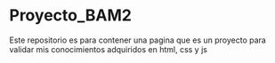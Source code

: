 # Proyecto_BAM2
Este repositorio es para contener una pagina que es un proyecto para validar mis conocimientos adquiridos en html, css y js
